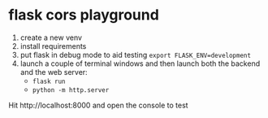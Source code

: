 flask cors playground
=====================

1. create a new venv
1. install requirements 
2. put flask in debug mode to aid testing `export FLASK_ENV=development`
3. launch a couple of terminal windows and then launch both the backend and the
web server:
    * `flask run`
    * `python -m http.server`

Hit http://localhost:8000 and open the console to test
